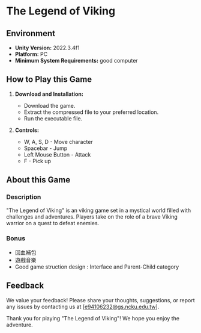 # The Legend of Viking

## Environment

- **Unity Version:** 2022.3.4f1
- **Platform:** PC
- **Minimum System Requirements:** good computer

## How to Play this Game

1. **Download and Installation:**
   - Download the game.
   - Extract the compressed file to your preferred location.
   - Run the executable file.

2. **Controls:**
   - W, A, S, D - Move character
   - Spacebar - Jump
   - Left Mouse Button - Attack
   - F - Pick up
   
## About this Game

### Description

"The Legend of Viking" is an viking game set in a mystical world filled with challenges and adventures. Players take on the role of a brave Viking warrior on a quest to defeat enemies.

### Bonus

- 回血補包
- 遊戲音樂
- Good game struction design : Interface and Parent-Child category

## Feedback

We value your feedback! Please share your thoughts, suggestions, or report any issues by contacting us at [e94106232@gs.ncku.edu.tw].

Thank you for playing "The Legend of Viking"! We hope you enjoy the adventure.
